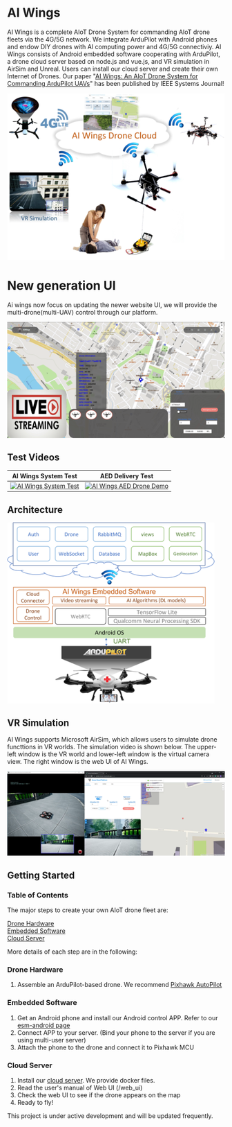 # AI Wings

AI Wings is a complete AIoT Drone System for commanding AIoT drone fleets via the 4G/5G network. We integrate ArduPilot with Android phones and endow DIY drones with AI computing power and 4G/5G connectiviy. AI Wings consists of Android embedded software cooperating with ArduPilot, a drone cloud server based on node.js and vue.js, and VR simulation in AirSim and Unreal. Users can install our cloud server and create their own Internet of Drones. Our paper "[AI Wings: An AIoT Drone System for Commanding ArduPilot UAVs](https://ieeexplore.ieee.org/document/9836339)" has been published by IEEE Systems Journal! 

<img width=640 src="doc/img/ai_wings_arch.jpg" />

# New generation UI

Ai wings now focus on updating the newer website UI, we will provide the multi-drone(multi-UAV) control through our platform.

<img width=640 src="doc/img/new_web_ui.png" />

## Test Videos

AI Wings System Test | AED Delivery Test
:-----------------------------------------:|:-------------------------------------------------------:
[![AI Wings System Test](http://img.youtube.com/vi/ou2W5PuoimQ/0.jpg)](https://www.youtube.com/watch?v=ou2W5PuoimQ) | [![AI Wings AED Drone Demo](http://img.youtube.com/vi/jq7bbERNfHk/0.jpg)](https://www.youtube.com/watch?v=jq7bbERNfHk)

## Architecture

<img width=480 src="doc/img/ai_wings_sw_arch.png">

## VR Simulation

AI Wings supports Microsoft AirSim, which allows users to simulate drone functtions in VR worlds. The simulation video is shown below. The upper-left window is the VR world and lower-left window is the virtual camera view. The right window is the web UI of AI Wings.

[![AI Wings VR Test](doc/img/ai_wings_airsim.png)](https://www.youtube.com/watch?v=v67eJAYtv8c)

## Getting Started

### Table of Contents 

The major steps to create your own AIoT drone fleet are:

[Drone Hardware](#hardware)  
[Embedded Software](#software)  
[Cloud Server](#cloud)

More details of each step are in the following:

### Drone Hardware
<a name="hardware"/>

1. Assemble an ArduPilot-based drone. We recommend [Pixhawk AutoPilot](https://docs.px4.io/v1.9.0/en/getting_started/)

### Embedded Software
<a name="software"/>

1. Get an Android phone and install our Android control APP. Refer to our [esm-android page](/esm-android)
2. Connect APP to your server. (Bind your phone to the server if you are using multi-user server)
3. Attach the phone to the drone and connect it to Pixhawk MCU


### Cloud Server
<a name="cloud"/>

1. Install our [cloud server](/api-server). We provide docker files.
2. Read the user's manual of Web UI (/web_ui)
3. Check the web UI to see if the drone appears on the map
4. Ready to fly! 

This project is under active development and will be updated frequently.
